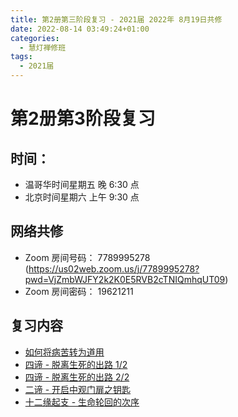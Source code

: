 ```yaml
---
title: 第2册第三阶段复习 - 2021届 2022年 8月19日共修
date: 2022-08-14 03:49:24+01:00
categories:
  - 慧灯禅修班
tags:
  - 2021届
---
```

<!--StartFragment-->

# 第2册第3阶段复习

## 时间：

<!--StartFragment-->

* 温哥华时间星期五 晚 6:30 点
* 北京时间星期六 上午 9:30 点

<!--EndFragment-->

## 网络共修

* Zoom 房间号码： 7789995278 (<https://us02web.zoom.us/j/7789995278?pwd=VjZmbWJFY2k2K0E5RVB2cTNIQmhqUT09>)
* Zoom 房间密码： 19621211

<!--StartFragment-->

## 复习内容

* [如何将病苦转为道用](https://www.huidengvan.com/posts/2022-06-13-%E5%A6%82%E4%BD%95%E5%B0%86%E7%97%85%E8%8B%A6%E8%BD%AC%E4%B8%BA%E9%81%93%E7%94%A8-2021-%E5%B1%8A-2022-%E5%B9%B4-6-%E6%9C%88-17-%E6%97%A5%E5%85%B1%E4%BF%AE/)
* [四谛 - 脱离生死的出路 1/2](https://www.huidengvan.com/posts/2022-06-20-%E5%9B%9B%E8%B0%9B-%E8%84%B1%E7%A6%BB%E7%94%9F%E6%AD%BB%E7%9A%84%E5%87%BA%E8%B7%AF-1-2-2021%E5%B1%8A-2022%E5%B9%B46%E6%9C%8824%E6%97%A5%E5%85%B1%E4%BF%AE/)
* [四谛 - 脱离生死的出路 2/2](https://www.huidengvan.com/posts/2022-06-27-%E5%9B%9B%E8%B0%9B%E8%84%B1%E7%A6%BB%E7%94%9F%E6%AD%BB%E7%9A%84%E5%87%BA%E8%B7%AF-2-2-2021%E5%B1%8A-2022%E5%B9%B47%E6%9C%881%E6%97%A5%E5%85%B1%E4%BF%AE/)
* [二谛 - 开启中观门扉之钥匙](https://www.huidengvan.com/posts/2022-07-03-%E4%BA%8C%E8%B0%9B-%E5%BC%80%E5%90%AF%E4%B8%AD%E8%A7%82%E9%97%A8%E6%89%89%E4%B9%8B%E9%92%A5%E5%8C%99-2021%E5%B1%8A-2022%E5%B9%B47%E6%9C%888%E6%97%A5%E5%85%B1%E4%BF%AE/)
* [十二缘起支 - 生命轮回的次序](https://www.huidengvan.com/posts/2022-07-11-%E5%8D%81%E4%BA%8C%E7%BC%98%E8%B5%B7%E6%94%AF-%E7%94%9F%E5%91%BD%E8%BD%AE%E5%9B%9E%E7%9A%84%E6%AC%A1%E5%BA%8F-2021%E5%B1%8A-2022%E5%B9%B47%E6%9C%8815%E6%97%A5%E5%85%B1%E4%BF%AE/)

<!--EndFragment-->